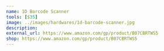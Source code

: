 ```yaml
---
name: 1D Barcode Scanner
tools: [$35]
image: ../images/hardwares/1d-barcode-scanner.jpg
description: 
external_url: https://www.amazon.com/gp/product/B07CBRTWS5
shop: https://www.amazon.com/gp/product/B07CBRTWS5
---
```

